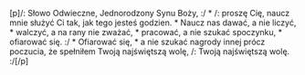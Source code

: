 [p]/: Słowo Odwieczne, Jednorodzony Synu Boży, :/ * /: proszę Cię, naucz mnie służyć Ci tak, jak tego jesteś godzien. * Naucz nas dawać, a nie liczyć, * walczyć, a na rany nie zważać, * pracować, a nie szukać spoczynku, * ofiarować się. :/ * Ofiarować się, * a nie szukać nagrody innej prócz poczucia, że spełniłem Twoją najświętszą wolę, /: Twoją najświętszą wolę. :/[/p]
